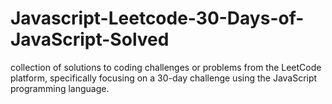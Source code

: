 # Javascript-Leetcode-30-Days-of-JavaScript-Solved
collection of solutions to coding challenges or problems from the LeetCode platform, specifically focusing on a 30-day challenge using the JavaScript programming language.
